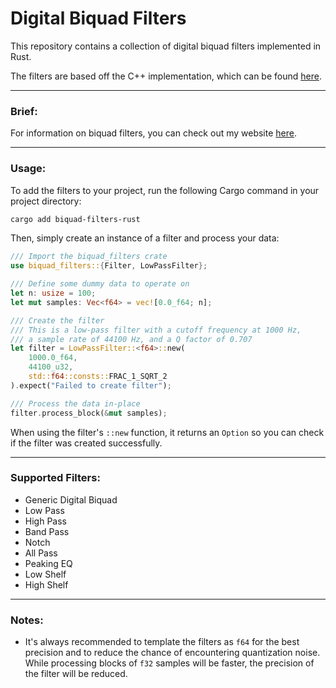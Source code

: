 # Digital Biquad Filters

This repository contains a collection of digital biquad filters implemented in
Rust.

The filters are based off the C++ implementation, which can be found [here](https://github.com/alex-parisi/biquad-filters/tree/main/cpp).

---

### Brief:

For information on biquad filters, you can check out my
website [here](https://atparisi.com/html/digitalBiquadFilter.html).

---

### Usage:

To add the filters to your project, run the following Cargo command in your 
project directory:

```bash
cargo add biquad-filters-rust
```

Then, simply create an instance of a filter and process your data:

```rust
/// Import the biquad_filters crate
use biquad_filters::{Filter, LowPassFilter};

/// Define some dummy data to operate on
let n: usize = 100;
let mut samples: Vec<f64> = vec![0.0_f64; n];

/// Create the filter
/// This is a low-pass filter with a cutoff frequency at 1000 Hz, 
/// a sample rate of 44100 Hz, and a Q factor of 0.707
let filter = LowPassFilter::<f64>::new(
    1000.0_f64,
    44100_u32,
    std::f64::consts::FRAC_1_SQRT_2
).expect("Failed to create filter");

/// Process the data in-place
filter.process_block(&mut samples);
```

When using the filter's `::new` function, it returns an `Option` so
you can check if the filter was created successfully.

---

### Supported Filters:

- Generic Digital Biquad
- Low Pass
- High Pass
- Band Pass
- Notch
- All Pass
- Peaking EQ
- Low Shelf
- High Shelf

---

### Notes:

- It's always recommended to template the filters as `f64` for the best
  precision and to reduce the chance of encountering quantization noise. While
  processing blocks of `f32` samples will be faster, the precision of the
  filter will be reduced.